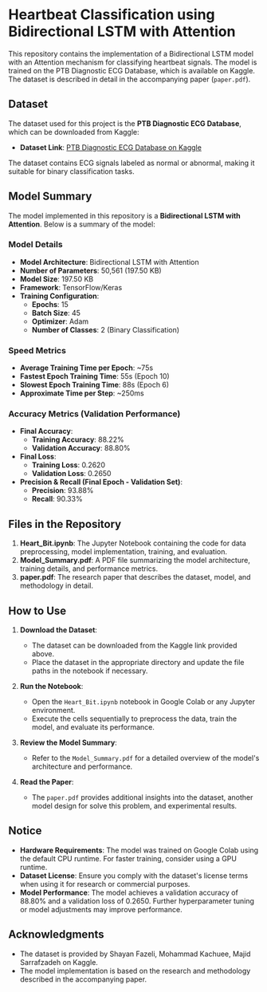 # Heartbeat Classification using Bidirectional LSTM with Attention

This repository contains the implementation of a Bidirectional LSTM model with an Attention mechanism for classifying heartbeat signals. The model is trained on the PTB Diagnostic ECG Database, which is available on Kaggle. The dataset is described in detail in the accompanying paper (`paper.pdf`).

## Dataset

The dataset used for this project is the **PTB Diagnostic ECG Database**, which can be downloaded from Kaggle:

- **Dataset Link**: [PTB Diagnostic ECG Database on Kaggle](https://www.kaggle.com/datasets/shayanfazeli/heartbeat/)

The dataset contains ECG signals labeled as normal or abnormal, making it suitable for binary classification tasks.

## Model Summary

The model implemented in this repository is a **Bidirectional LSTM with Attention**. Below is a summary of the model:

### Model Details
- **Model Architecture**: Bidirectional LSTM with Attention
- **Number of Parameters**: 50,561 (197.50 KB)
- **Model Size**: 197.50 KB
- **Framework**: TensorFlow/Keras
- **Training Configuration**:
  - **Epochs**: 15
  - **Batch Size**: 45
  - **Optimizer**: Adam
  - **Number of Classes**: 2 (Binary Classification)

### Speed Metrics
- **Average Training Time per Epoch**: ~75s
- **Fastest Epoch Training Time**: 55s (Epoch 10)
- **Slowest Epoch Training Time**: 88s (Epoch 6)
- **Approximate Time per Step**: ~250ms

### Accuracy Metrics (Validation Performance)
- **Final Accuracy**:
  - **Training Accuracy**: 88.22%
  - **Validation Accuracy**: 88.80%
- **Final Loss**:
  - **Training Loss**: 0.2620
  - **Validation Loss**: 0.2650
- **Precision & Recall (Final Epoch - Validation Set)**:
  - **Precision**: 93.88%
  - **Recall**: 90.33%

## Files in the Repository

1. **Heart_Bit.ipynb**: The Jupyter Notebook containing the code for data preprocessing, model implementation, training, and evaluation.
2. **Model_Summary.pdf**: A PDF file summarizing the model architecture, training details, and performance metrics.
3. **paper.pdf**: The research paper that describes the dataset, model, and methodology in detail.

## How to Use

1. **Download the Dataset**: 
   - The dataset can be downloaded from the Kaggle link provided above.
   - Place the dataset in the appropriate directory and update the file paths in the notebook if necessary.

2. **Run the Notebook**:
   - Open the `Heart_Bit.ipynb` notebook in Google Colab or any Jupyter environment.
   - Execute the cells sequentially to preprocess the data, train the model, and evaluate its performance.

3. **Review the Model Summary**:
   - Refer to the `Model_Summary.pdf` for a detailed overview of the model's architecture and performance.

4. **Read the Paper**:
   - The `paper.pdf` provides additional insights into the dataset, another model design for solve this problem, and experimental results.

## Notice

- **Hardware Requirements**: The model was trained on Google Colab using the default CPU runtime. For faster training, consider using a GPU runtime.
- **Dataset License**: Ensure you comply with the dataset's license terms when using it for research or commercial purposes.
- **Model Performance**: The model achieves a validation accuracy of 88.80% and a validation loss of 0.2650. Further hyperparameter tuning or model adjustments may improve performance.

## Acknowledgments

- The dataset is provided by Shayan Fazeli, Mohammad Kachuee, Majid Sarrafzadeh on Kaggle.
- The model implementation is based on the research and methodology described in the accompanying paper.

